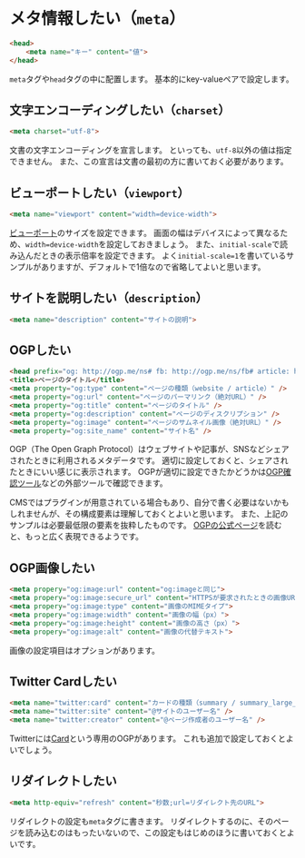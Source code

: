 # メタ情報したい（``meta``）

```html
<head>
    <meta name="キー" content="値">
</head>
```

``meta``タグや``head``タグの中に配置します。
基本的にkey-valueペアで設定します。

## 文字エンコーディングしたい（``charset``）

```html
<meta charset="utf-8">
```

文書の文字エンコーディングを宣言します。
といっても、``utf-8``以外の値は指定できません。
また、この宣言は文書の最初の方に書いておく必要があります。

## ビューポートしたい（``viewport``）

```html
<meta name="viewport" content="width=device-width">
```

[ビューポート](https://developer.mozilla.org/ja/docs/Web/HTML/Viewport_meta_tag)のサイズを設定できます。
画面の幅はデバイスによって異なるため、``width=device-width``を設定しておきましょう。
また、``initial-scale``で読み込んだときの表示倍率を設定できます。
よく``initial-scale=1``を書いているサンプルがありますが、デフォルトで1倍なので省略してよいと思います。

## サイトを説明したい（``description``）

```html
<meta name="description" content="サイトの説明">
```

## OGPしたい

```html
<head prefix="og: http://ogp.me/ns# fb: http://ogp.me/ns/fb# article: http://ogp.me/ns/article#">
<title>ページのタイトル</title>
<meta property="og:type" content="ページの種類（website / article）" />
<meta property="og:url" content="ページのパーマリンク（絶対URL）" />
<meta property="og:title" content="ページのタイトル" />
<meta property="og:description" content="ページのディスクリプション" />
<meta property="og:image" content="ページのサムネイル画像（絶対URL）" />
<meta property="og:site_name" content="サイト名" />
```

OGP（The Open Graph Protocol）はウェブサイトや記事が、SNSなどシェアされたときに利用されるメタデータです。
適切に設定しておくと、シェアされたときにいい感じに表示されます。
OGPが適切に設定できたかどうかは[OGP確認ツール](https://ogp.buta3.net/)などの外部ツールで確認できます。

CMSではプラグインが用意されている場合もあり、自分で書く必要はないかもしれませんが、その構成要素は理解しておくとよいと思います。
また、上記のサンプルは必要最低限の要素を抜粋したものです。
[OGPの公式ページ](https://ogp.me/)を読むと、もっと広く表現できるようです。

## OGP画像したい

```html
<meta propery="og:image:url" content="og:imageと同じ">
<meta propery="og:image:secure_url" content="HTTPSが要求されたときの画像URL">
<meta propery="og:image:type" content="画像のMIMEタイプ">
<meta propery="og:image:width" content="画像の幅（px）">
<meta propery="og:image:height" content="画像の高さ（px）">
<meta propery="og:image:alt" content="画像の代替テキスト">
```

画像の設定項目はオプションがあります。

## Twitter Cardしたい

```html
<meta name="twitter:card" content="カードの種類（summary / summary_large_image / app / player）" />
<meta name="twitter:site" content="@サイトのユーザー名" />
<meta name="twitter:creator" content="@ページ作成者のユーザー名" />
```

Twitterには[Card](https://developer.twitter.com/ja/docs/tweets/optimize-with-cards/guides/getting-started)という専用のOGPがあります。
これも追加で設定しておくとよいでしょう。

## リダイレクトしたい

```html
<meta http-equiv="refresh" content="秒数;url=リダイレクト先のURL">
```

リダイレクトの設定も``meta``タグに書きます。
リダイレクトするのに、そのページを読み込むのはもったいないので、この設定もはじめのほうに書いておくとよいです。

